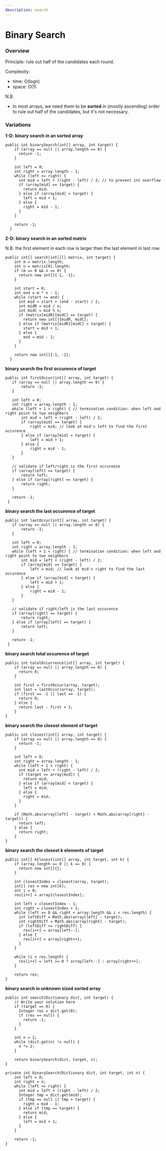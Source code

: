 ```yaml
---
description: search
---
```


# Binary Search

### Overview

Principle: rule out half of the candidates each round.

Complexity:

* time: O\(logn\)
* space: O\(1\)

N.B.

* In most arrays, we need them to be **sorted** in \(mostly ascending\) order to rule out half of the candidates, but it's not necessary.



### Variations

**1-D: binary search in an sorted array**

```text
public int binarySearch(int[] array, int target) {
    if (array == null || array.length == 0) {
      return -1;
    }

    int left = 0;
    int right = array.length - 1;
    while (left <= right) {
      int mid = left + (right - left) / 2; // to prevent int overflow
      if (array[mid] == target) {
        return mid;
      } else if (array[mid] < target) {
        left = mid + 1;
      } else {
        right = mid - 1;
      }
    }

    return -1;
  }
```

**2-D: binary search in an sorted matrix**

N.B. the first element in each row is larger than the last element in last row.

```text
public int[] search(int[][] matrix, int target) {
    int m = matrix.length;
    int n = matrix[0].length;
    if (m == 0 && n == 0) {
      return new int[]{-1, -1};
    }

    int start = 0;
    int end = m * n - 1;
    while (start <= end) {
      int mid = start + (end - start) / 2;
      int midR = mid / n;
      int midC = mid % n;
      if (matrix[midR][midC] == target) {
        return new int[]{midR, midC};
      } else if (matrix[midR][midC] < target) {
        start = mid + 1;
      } else {
        end = mid - 1;
      }
    }

    return new int[]{-1, -1};
  }
```

**binary search the first occurence of target**

```text
public int firstOccur(int[] array, int target) {
   if (array == null || array.length == 0) {
       return -1;
   }
   
   int left = 0;
   int right = array.length - 1;
   while (left + 1 < right) { // termination condition: when left and right point to two neighbors
       int mid = left + (right - left) / 2;
       if (array[mid] == target) {
           right = mid; // look at mid's left to find the first occurence
       } else if (array[mid] < target) {
           left = mid + 1;
       } else {
           right = mid - 1;
       }
   }
   
   // validate if left/right is the first occurence
   if (array[left] == target) {
       return left;
   } else if (array[right] == target) {
       return right;
   }
   
   return -1;
 }
```

**binary search the last occurence of target**

```text
public int lastOccur(int[] array, int target) {
   if (array == null || array.length == 0) {
       return -1;
   }
   
   int left = 0;
   int right = array.length - 1;
   while (left + 1 < right) { // termination condition: when left and right point to two neighbors
       int mid = left + (right - left) / 2;
       if (array[mid] == target) {
           left = mid; // look at mid's right to find the last occurence
       } else if (array[mid] < target) {
           left = mid + 1;
       } else {
           right = mid - 1;
       }
   }
   
   // validate if right/left is the last occurence
   if (array[right] == target) {
       return right;
   } else if (array[left] == target) {
       return left;
   }
   
   return -1;
 }
```

**binary search total occurence of target**

```text
public int totalOccurrence(int[] array, int target) {
    if (array == null || array.length == 0) {
      return 0;
    }

    int first = firstOccur(array, target);
    int last = lastOccur(array, target);
    if (first == -1 || last == -1) {
      return 0;
    } else {
      return last - first + 1;
    }
}
```

**binary search the closest element of target**

```text
public int closest(int[] array, int target) {
    if (array == null || array.length == 0) {
      return -1;
    }

    int left = 0;
    int right = array.length - 1;
    while (left + 1 < right) {
      int mid = left + (right - left) / 2;
      if (target == array[mid]) {
        return mid;
      } else if (array[mid] < target) {
        left = mid;
      } else {
        right = mid;
      }
    }

    if (Math.abs(array[left] - target) < Math.abs(array[right] - target)) {
      return left;
    } else {
      return right;
    }
}
```

**binary search the closest k elements of target**

```text
public int[] kClosest(int[] array, int target, int k) {
    if (array.length == 0 || k == 0) {
      return new int[]{};
    }
    
    int closestIndex = closest(array, target);
    int[] res = new int[k];
    int i = 0;
    res[i++] = array[closestIndex];

    int left = closestIndex - 1;
    int right = closestIndex + 1;
    while (left >= 0 && right < array.length && i < res.length) {
      int leftDiff = Math.abs(array[left] - target);
      int rightDiff = Math.abs(array[right] - target);
      if (leftDiff <= rightDiff) {
        res[i++] = array[left--];
      } else {
        res[i++] = array[right++];
      }
    } 

    while (i < res.length) {
      res[i++] = left >= 0 ? array[left--] : array[right++];
    }

    return res;
}
```

**binary search in unknown sized sorted array**

```text
public int search(Dictionary dict, int target) {
    // Write your solution here
    if (target == 0) {
      Integer res = dict.get(0);
      if (res == null) {
        return -1;
      } 
    }

    int n = 1;
    while (dict.get(n) != null) {
      n *= 2;
    }

    return binarySearch(dict, target, n);
}

private int binarySearch(Dictionary dict, int target, int n) {
    int left = 0;
    int right = n;
    while (left <= right) {
      int mid = left + (right - left) / 2;
      Integer tmp = dict.get(mid);
      if (tmp == null || tmp > target) {
        right = mid - 1;
      } else if (tmp == target) {
        return mid;
      } else {
        left = mid + 1;
      } 
    }

    return -1;
}
```

